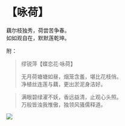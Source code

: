 # 【咏荷】

藕尔枝独秀，荷尝苦争春。  
如如观自在，默默莲乾坤。

附：

> 缪锐萍【蝶恋花·咏荷】
>
> 无月荷塘塘如昼，烟笼含羞，堪比花枝俏。   
> 净植丝连莲与藕，更出淤泥身洁好。   

> 满眼碧绿濯不妖，香远益清，止观心头照。   
> 万般皆浊我惟傲，独领风骚儒释道。

![](37.jpg)